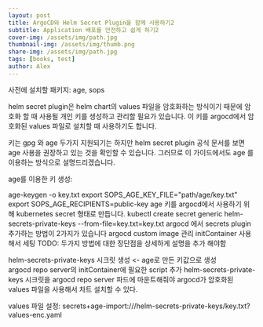 ```yaml
---
layout: post
title: ArgoCD와 Helm Secret Plugin을 함께 사용하기2
subtitle: Application 배포를 안전하고 쉽게 하기2
cover-img: /assets/img/path.jpg
thumbnail-img: /assets/img/thumb.png
share-img: /assets/img/path.jpg
tags: [books, test]
author: Alex
---
```


사전에 설치할 패키지: age, sops

helm secret plugin은 helm chart의 values 파일을 암호화하는 방식이기 때문에 암호화 할 때 사용될 개인 키를 생성하고 관리할 필요가 있습니다. 이 키를 argocd에서 암호화된 values 파일로 설치할 때 사용하기도 합니다.
 
키는 gpg 와 age 두가지 지원되기는 하지만 helm secret plugin 공식 문서를 보면 age 사용을 권장하고 있는 것을 확인할 수 있습니다. 그러므로 이 가이드에서도 age 를 이용하는 방식으로 설명드리겠습니다.

age를 이용한 키 생성: 

age-keygen -o key.txt
export SOPS_AGE_KEY_FILE="path/age/key.txt"
export SOPS_AGE_RECIPIENTS=public-key
age 키를 argocd에서 사용하기 위해 kubernetes secret 형태로 만듭니다.
kubectl create secret generic helm-secrets-private-keys --from-file=key.txt=key.txt
argocd 에서 secrets plugin 추가하는 방법이 2가지가 있습니다
argocd custom image 관리
initContainer 사용해서 세팅 
TODO: 두가지 방법에 대한 장단점을 상세하게 설명을 추가 해야함




helm-secrets-private-keys 시크릿 생성 <- age로 만든 키값으로 생성  
argocd repo server의 initContainer에 필요한 script 추가
helm-secrets-private-keys 시크릿을 argocd repo server 파드에 마운트해줘야 argocd가 암호화된 values 파일을 사용해서 차트 설치할 수 있다.




values 파일 설정:
secrets+age-import:///helm-secrets-private-keys/key.txt?values-enc.yaml
